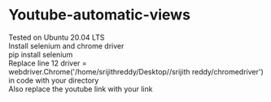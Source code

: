 # Youtube-automatic-views
Tested on Ubuntu 20.04 LTS<br>
Install selenium and chrome driver<br>
pip install selenium<br>
Replace line 12 driver = webdriver.Chrome('/home/srijithreddy/Desktop//srijith reddy/chromedriver') in code with your directory<br>
Also replace the youtube link with your link

